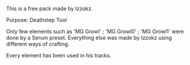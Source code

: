 This is a free pack made by Izzokz.

Purpose: Deathstep Tool

Only few elements such as 'MG Growl' ; 'MG Growl0' ; 'MG Growl1' were done by a Serum preset.
Everything else was made by Izzokz using different ways of crafting.

Every element has been used in his tracks.
